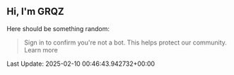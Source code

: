 ## Hi, I'm GRQZ
Here should be something random:  
> Sign in to confirm you're not a bot. This helps protect our community. Learn more


Last Update: 2025-02-10 00:46:43.942732+00:00
